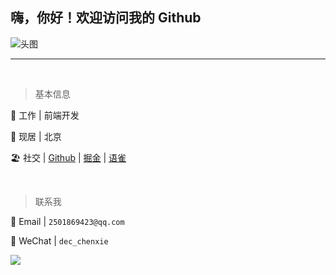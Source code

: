 
## 嗨，你好！欢迎访问我的 Github

![头图](https://user-images.githubusercontent.com/39512422/192101794-fcfcd30a-b6af-42b4-999b-4f8861549abc.png)

---

<br />

> 基本信息

🎩	工作 | 前端开发

🏡	现居 | 北京

🏖️  社交 | [Github](https://github.com/xiechen1201) | [掘金](https://juejin.cn/user/1451011079416919/posts) | [语雀](https://www.yuque.com/xiechen)

<br />

> 联系我

📮 Email | `2501869423@qq.com`

💬 WeChat | `dec_chenxie`

<img src="https://github-readme-stats.vercel.app/api?username=xiechen1201&show_icons=true&icon_color=CE1D2D&text_color=718096&bg_color=ffffff&hide_title=true" />
